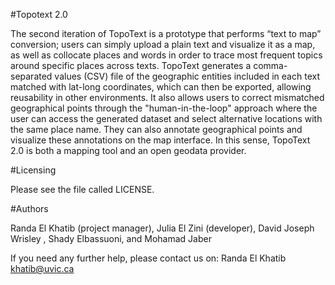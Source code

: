 #Topotext 2.0

The second iteration of TopoText is a prototype that performs “text to map” conversion; users can simply upload a plain text and visualize it as a map, as well as collocate places and words in order to trace most frequent topics around specific places across texts.  TopoText generates a comma-separated values (CSV) file of the geographic entities included in each text matched with lat-long coordinates, which can then be exported, allowing reusability in other environments. It also allows users to correct mismatched geographical points through the "human-in-the-loop" approach where the user can access the generated dataset and select alternative locations with the same place name. They can also annotate geographical points and visualize these annotations on the map interface. In this sense, TopoText 2.0 is both a mapping tool and an open geodata provider.


#Licensing

Please see the file called LICENSE.

#Authors

Randa El Khatib (project manager), Julia El Zini (developer), David Joseph Wrisley , Shady Elbassuoni, and Mohamad Jaber

If you need any further help, please contact us on:
Randa El Khatib <khatib@uvic.ca>



